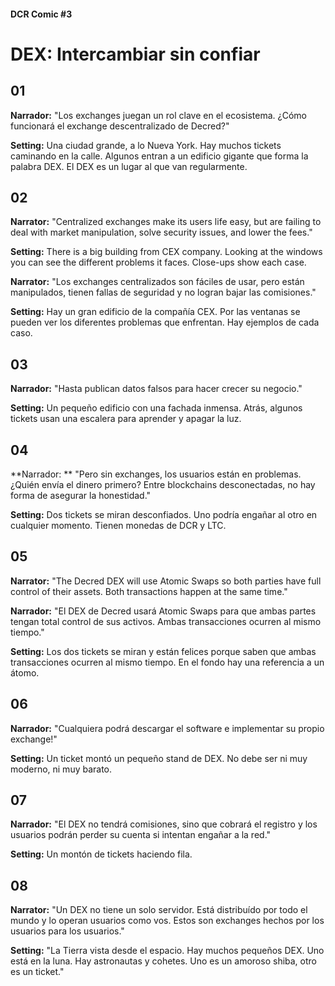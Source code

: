 #### DCR Comic #3

# DEX: Intercambiar sin confiar

## 

## 01

**Narrador:** "Los exchanges juegan un rol clave en el ecosistema. ¿Cómo funcionará el exchange descentralizado de Decred?"

**Setting:** Una ciudad grande, a lo Nueva York. Hay muchos tickets caminando en la calle. Algunos entran a un edificio gigante que forma la palabra DEX. El DEX es un lugar al que van regularmente.

## 

## 02

**Narrator:** "Centralized exchanges make its users life easy, but are failing to deal with market manipulation, solve security  issues, and lower the fees."

**Setting:** There is a big building from CEX company.  Looking at the windows you can see the different problems it faces.  Close-ups show each case.

**Narrator:** "Los exchanges centralizados son fáciles de usar, pero están manipulados, tienen fallas de seguridad y no logran bajar las comisiones."

**Setting:** Hay un gran edificio de la compañía CEX. Por las ventanas se pueden ver los diferentes problemas que enfrentan. Hay ejemplos de cada caso.

## 

## 03

**Narrador:** "Hasta publican datos falsos para hacer crecer su negocio."

**Setting:** Un pequeño edificio con una fachada inmensa. Atrás, algunos tickets usan una escalera para aprender y apagar la luz.

## 

## 04

**Narrador: ** "Pero sin exchanges, los usuarios están en problemas. ¿Quién envía el dinero primero? Entre blockchains desconectadas, no hay forma de asegurar la honestidad."

**Setting:** Dos tickets se miran desconfiados. Uno podría engañar al otro en cualquier momento. Tienen monedas de DCR y LTC.

## 

## 05

**Narrator:** "The Decred DEX will use Atomic Swaps so  both parties have full control of their assets. Both transactions happen at the same time."

**Narrador:** "El DEX de Decred usará Atomic Swaps para que ambas partes tengan total control de sus activos. Ambas transacciones ocurren al mismo tiempo."

**Setting:** Los dos tickets se miran y están felices porque saben que ambas transacciones ocurren al mismo tiempo. En el fondo hay una referencia a un átomo.

## 

## 06

**Narrador:** "Cualquiera podrá descargar el software e implementar su propio exchange!"

**Setting:** Un ticket montó un pequeño stand de DEX. No debe ser ni muy moderno, ni muy barato.

## 

## 07

**Narrador:** "El DEX no tendrá comisiones, sino que cobrará el registro y los usuarios podrán perder su cuenta si intentan engañar a la red."

**Setting:** Un montón de tickets haciendo fila. 

## 

## 08

**Narrator:** "Un DEX no tiene un solo servidor. Está distribuído por todo el mundo y lo operan usuarios como vos. Estos son exchanges hechos por los usuarios para los usuarios."

**Setting:** "La Tierra vista desde el espacio. Hay muchos pequeños DEX. Uno está en la luna. Hay astronautas y cohetes. Uno es un amoroso shiba, otro es un ticket."